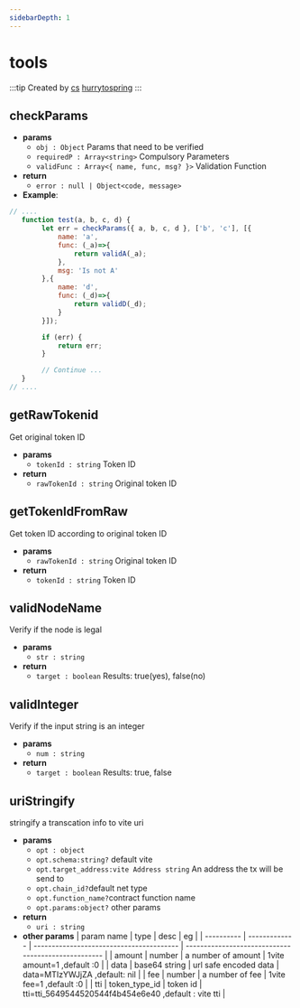 ```yaml
---
sidebarDepth: 1
---
```


# tools

:::tip Created by
[cs](https://github.com/lovelycs) [hurrytospring](https://github.com/hurrytospring)
:::

## checkParams 

- **params**
  - `obj : Object` Params that need to be verified
  - `requiredP : Array<string>` Compulsory Parameters
  - `validFunc : Array<{ name, func, msg? }>` Validation Function
- **return**
  - `error : null | Object<code, message>`
- **Example**:

```javascript
// ....
   function test(a, b, c, d) {
        let err = checkParams({ a, b, c, d }, ['b', 'c'], [{
            name: 'a',
            func: (_a)=>{
                return validA(_a);
            },
            msg: 'Is not A'
        },{
            name: 'd',
            func: (_d)=>{
                return validD(_d);
            }
        }]);

        if (err) {
            return err;
        }

        // Continue ...
   }
// ....
```  

## getRawTokenid
Get original token ID

- **params**
  - `tokenId : string` Token ID
- **return**
  - `rawTokenId : string` Original token ID

## getTokenIdFromRaw
Get token ID according to original token ID

- **params**
  - `rawTokenId : string` Original token ID
- **return**
  - `tokenId : string` Token ID

## validNodeName 
Verify if the node is legal

- **params**
  - `str : string` 
- **return**
  - `target : boolean` Results: true(yes), false(no)
  
## validInteger
Verify if the input string is an integer

- **params**
  - `num : string`
- **return**
  - `target : boolean` Results: true, false

## uriStringify
stringify a transcation info to  vite uri

- **params**
  - `opt : object`
  - `opt.schema:string?` default vite
  - `opt.target_address:vite Address string` An address the tx will be send to
  - `opt.chain_id?`default  net type 
  - `opt.function_name?`contract function name 
  - `opt.params:object?` other params 
- **return**
  - `uri : string` 
- **other params**
  | param name | type          | desc                                     | eg                                                  |
  | ---------- | ------------- | ---------------------------------------- | --------------------------------------------------- |
  | amount     | number        | a number of amount                 |  1vite  amount=1 ,default :0               |
  | data       | base64 string | url safe encoded data	| data=MTIzYWJjZA  ,default: nil                                   |
  | fee        | number        | a number of fee                |  1vite  fee=1 ,default :0                           |
  | tti        | token_type_id | token id                                 | 	tti=tti_5649544520544f4b454e6e40 ,default : vite tti |